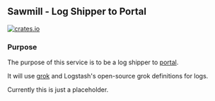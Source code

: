 ## Sawmill - Log Shipper to Portal

[![crates.io](https://meritbadge.herokuapp.com/sawmill)](https://crates.io/crates/sawmill)

### Purpose

The purpose of this service is to be a log shipper to [portal](https://crates.io/crates/portal).

It will use [grok](https://crates.io/crates/grok) and Logstash's open-source grok definitions for logs.

Currently this is just a placeholder.

